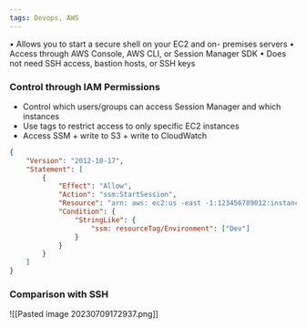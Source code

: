 ```yaml
---
tags: Devops, AWS
---
```

• Allows you to start a secure shell on your EC2 and on- premises servers 
• Access through AWS Console, AWS CLI, or Session Manager SDK 
• Does not need SSH access, bastion hosts, or SSH keys

### Control through IAM Permissions
- Control which users/groups can access Session Manager and which instances 
- Use tags to restrict access to only specific EC2 instances
- Access SSM + write to S3 + write to CloudWatch
```json
{
	"Version": "2012-10-17",
	"Statement": [
		{
			"Effect": "Allow",
			"Action": "ssm:StartSession",
			"Resource": "arn: aws: ec2:us -east -1:123456789012:instance/*",
			"Condition": {
				"StringLike": {
					"ssm: resourceTag/Environment": ["Dev"]
				}
			}
		}
	]
}
```

### Comparison with SSH
![[Pasted image 20230709172937.png]]